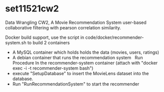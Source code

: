 # set11521cw2
Data Wrangling CW2, A Movie Recommendation System
user-based collaborative filtering with pearson correlation similarity.

Docker build support, use the script in code/docker/recommender-system.sh to build 2 containers
  - A MySQL container which holds holds the data (movies, users, ratings)
  - A debian container that runs the recommendation system
  
Run Procedure
In the recommender-system container (attach with "docker exec -i -t recommender-system bash")
  - execute "SetupDatabase" to insert the MovieLens dataset into the database.
  - Run "RunRecommendationSystem" to start the recommender
